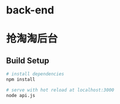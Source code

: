 # back-end
# 抢淘淘后台

## Build Setup

``` bash
# install dependencies
npm install

# serve with hot reload at localhost:3000
node api.js
```



